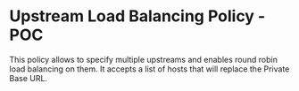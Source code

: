 # Upstream Load Balancing Policy - POC

This policy allows to specify multiple upstreams and enables round robin load balancing on them. It accepts a list of hosts that will replace the Private Base URL.
